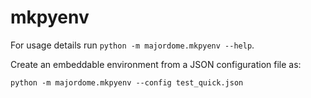 # mkpyenv

For usage details run `python -m majordome.mkpyenv --help`.

Create an embeddable environment from a JSON configuration file as:

```
python -m majordome.mkpyenv --config test_quick.json
```

